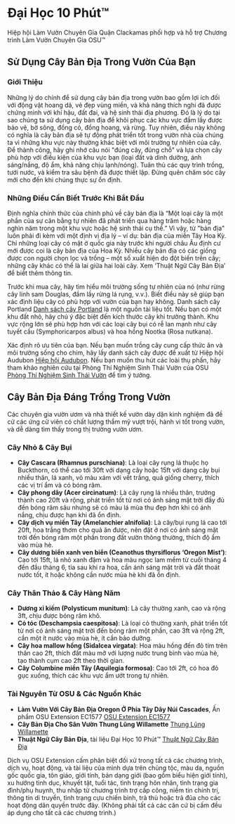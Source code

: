 # Đại Học 10 Phút™

Hiệp hội Làm Vườn Chuyên Gia Quận Clackamas phối hợp và hỗ trợ Chương trình Làm Vườn Chuyên Gia OSU™

## Sử Dụng Cây Bản Địa Trong Vườn Của Bạn

### Giới Thiệu

Những lý do chính để sử dụng cây bản địa trong vườn bao gồm lợi ích đối với động vật hoang dã, vẻ đẹp vùng miền, và khả năng thích nghi đã được chứng minh với khí hậu, đất đai, và hệ sinh thái địa phương. Đó là lý do tại sao chúng ta sử dụng cây bản địa để khôi phục các khu vực đầm lầy được bảo vệ, bờ sông, đồng cỏ, đồng hoang, và rừng. Tuy nhiên, điều này không có nghĩa là cây bản địa sẽ tự động phát triển tốt trong vườn nhà của chúng ta vì những khu vực này thường khác biệt với môi trường tự nhiên của cây. Để thành công, hãy ghi nhớ câu nói "đúng cây, đúng chỗ" và lựa chọn cây phù hợp với điều kiện của khu vực bạn (loại đất và dinh dưỡng, ánh sáng/nắng, độ ẩm, khả năng chịu lạnh/nóng). Tuân thủ các quy trình trồng, tưới nước, và kiểm tra sâu bệnh đã được thiết lập. Đừng quên chăm sóc cây mới cho đến khi chúng thực sự ổn định.

### Những Điều Cần Biết Trước Khi Bắt Đầu

Định nghĩa chính thức của chính phủ về cây bản địa là “Một loại cây là một phần của sự cân bằng tự nhiên đã phát triển qua hàng trăm hoặc hàng nghìn năm trong một khu vực hoặc hệ sinh thái cụ thể.” Vì vậy, từ "bản địa" luôn phải đi kèm với một định vị địa lý – ví dụ: bản địa của miền Tây Hoa Kỳ. Chỉ những loại cây có mặt ở quốc gia này trước khi người châu Âu định cư mới được coi là cây bản địa của Hoa Kỳ. Nhiều cây bản địa có các giống được con người chọn lọc và trồng – một số xuất hiện do đột biến trên cây; những cây khác có thể là lai giữa hai loài cây. Xem ‘Thuật Ngữ Cây Bản Địa’ để biết thêm thông tin.

Trước khi mua cây, hãy tìm hiểu môi trường sống tự nhiên của nó (như rừng cây linh sam Douglas, đầm lầy rừng lá rụng, v.v.). Biết điều này sẽ giúp bạn xác định liệu cây có phù hợp với vườn của bạn hay không. Danh sách cây Portland [Danh sách cây Portland](https://www.portlandoregon.gov/citycode/article/322280) là một nguồn tài liệu tốt. Nếu bạn có một khu đất nhỏ, hãy chú ý đặc biệt đến kích thước cây khi trưởng thành. Khu vực rộng lớn sẽ phù hợp hơn với các loại cây bụi có rễ lan mạnh như cây tuyết cầu (Symphoricarpos albus) và hoa hồng Nootka (Rosa nutkana).

Xác định rõ ưu tiên của bạn. Nếu bạn muốn trồng cây cung cấp thức ăn và môi trường sống cho chim, hãy lấy danh sách cây được đề xuất từ Hiệp hội Audubon [Hiệp hội Audubon](https://www.audubon.org/native-plants). Nếu bạn muốn thu hút các loài thụ phấn, hãy tham khảo nghiên cứu tại Phòng Thí Nghiệm Sinh Thái Vườn của OSU [Phòng Thí Nghiệm Sinh Thái Vườn](http://blogs.oregonstate.edu/gardenecologylab/) để tìm ý tưởng.

## Cây Bản Địa Đáng Trồng Trong Vườn

Các chuyên gia vườn ươm và nhà thiết kế vườn dày dặn kinh nghiệm đã đề cử các ứng cử viên có chất lượng thẩm mỹ vượt trội, hành vi tốt trong vườn, và dễ dàng tìm thấy trong thị trường vườn ươm.

### Cây Nhỏ & Cây Bụi

- **Cây Cascara (Rhamnus purschiana)**: Là loại cây rụng lá thuộc họ Buckthorn, có thể cao tới 30ft với dạng cây hoặc 15ft với dạng cây bụi nhiều thân, lá xanh, vỏ màu xám với vết trắng, quả giống cherry, thích các vị trí ẩm và có bóng râm.
- **Cây phong dây (Acer circinatum)**: Là cây rụng lá nhiều thân, trưởng thành cao 20ft và rộng, phát triển tốt từ nơi có ánh sáng mặt trời đầy đủ đến bóng râm sâu nhưng sẽ có màu lá mùa thu đẹp hơn khi có ánh nắng, chịu được hạn khi đã ổn định.
- **Cây dịch vụ miền Tây (Amelanchier alnifolia)**: Là cây/bụi rụng lá cao tới 20ft, hoa trắng thơm cho quả ăn được, nên đặt ở nơi có ánh sáng mặt trời đến bóng râm một phần trong đất vườn thông thường, thích độ ẩm vào mùa hè.
- **Cây dương biển xanh ven biển (Ceanothus thyrsiflorus ‘Oregon Mist’)**: Cao tới 15ft, lá nhỏ xanh đậm và hoa màu ngọc lam mềm từ cuối tháng 4 đến đầu tháng 6, tỉa sau khi ra hoa, cần ánh sáng mặt trời và đất thoát nước tốt, ít hoặc không cần nước mùa hè khi đã ổn định.

### Cây Thân Thảo & Cây Hàng Năm

- **Dương xỉ kiếm (Polysticum munitum)**: Là cây thường xanh, cao và rộng 3ft, chịu được bóng râm khô.
- **Cỏ tóc (Deschampsia caespitosa)**: Là loại cỏ thường xanh, phát triển tốt từ nơi có ánh sáng mặt trời đến bóng râm một phần, cao 3ft và rộng 2ft, cần một ít nước vào mùa hè, ít cần bảo dưỡng.
- **Cây hoa mallow hồng (Sidalcea virgata)**: Hoa màu hồng đến đỏ tím trên thân cao 2ft, thích đất màu mỡ với lượng nước trung bình vào mùa hè, tạo thành cụm cao 2ft theo thời gian.
- **Cây Columbine miền Tây (Aquilegia formosa)**: Cao tới 2ft, có hoa đỏ gục xuống, thích các khu vực ẩm ướt trong tự nhiên.

### Tài Nguyên Từ OSU & Các Nguồn Khác

- **Làm Vườn Với Cây Bản Địa Oregon Ở Phía Tây Dãy Núi Cascades**, Ấn phẩm OSU Extension EC1577 [OSU Extension EC1577](https://catalog.extension.oregonstate.edu/ec1577)
- **Cây Bản Địa Cho Sân Vườn Thung Lũng Willamette** [Thung Lũng Willamette](https://www.oregonmetro.gov/native-plants-willamette-valley-yards-booklet)
- **Thuật Ngữ Cây Bản Địa**, tài liệu Đại Học 10 Phút™ [Thuật Ngữ Cây Bản Địa](www.cmastergardeners.org)

Dịch vụ OSU Extension cấm phân biệt đối xử trong tất cả các chương trình, dịch vụ, hoạt động, và tài liệu của mình dựa trên chủng tộc, màu da, nguồn gốc quốc gia, tôn giáo, giới tính, bản dạng giới (bao gồm biểu hiện giới tính), xu hướng tình dục, khuyết tật, tuổi tác, tình trạng hôn nhân, tình trạng gia đình/phụ huynh, thu nhập từ chương trình trợ cấp công, niềm tin chính trị, thông tin di truyền, tình trạng cựu chiến binh, trả thù hoặc trả đũa cho các hoạt động dân quyền trước đây. (Không phải tất cả các căn cứ bị cấm đều áp dụng cho tất cả các chương trình.)